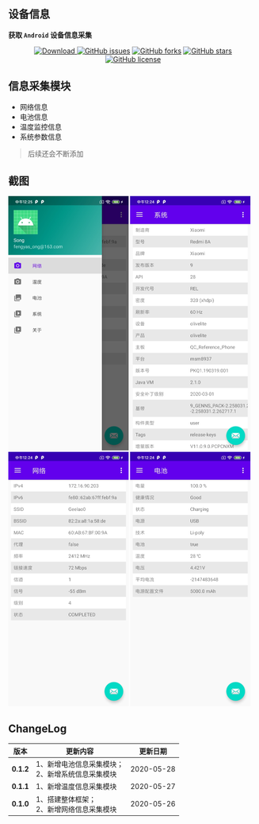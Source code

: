 ## 设备信息

**获取 `Android` 设备信息采集**

<div align="center">

[![Download](https://api.bintray.com/packages/song-dev/maven/mobile/images/download.svg) ](https://github.com/song-dev/device-info/tree/master/app/release/app-relase.apk)
[![GitHub issues](https://img.shields.io/github/issues/song-dev/device-info.svg)](https://github.com/song-dev/device-info/issues)
[![GitHub forks](https://img.shields.io/github/forks/song-dev/device-info.svg)](https://github.com/song-dev/device-info/network)
[![GitHub stars](https://img.shields.io/github/stars/song-dev/device-info.svg)](https://github.com/song-dev/device-info/stargazers)
[![GitHub license](https://img.shields.io/github/license/song-dev/device-info.svg)](http://www.apache.org/licenses/LICENSE-2.0)

</div>

## 信息采集模块
- 网络信息
- 电池信息
- 温度监控信息
- 系统参数信息

> 后续还会不断添加

## 截图

<img src="./imgs/drawer.jpg" alt="drawer" style="zoom:50%;" />

<img src="./imgs/system.jpg" alt="system" style="zoom:50%;" />

<img src="./imgs/net.jpg" alt="net" style="zoom:50%;" />

<img src="./imgs/battery.jpg" alt="battery" style="zoom:50%;" />

## ChangeLog

版本 | 更新内容 | 更新日期
-----|-----|-----
**0.1.2** | 1、新增电池信息采集模块；<br>2、新增系统信息采集模块 | 2020-05-28
**0.1.1** | 1、新增温度信息采集模块 | 2020-05-27
**0.1.0** | 1、搭建整体框架；<br>2、新增网络信息采集模块 | 2020-05-26
